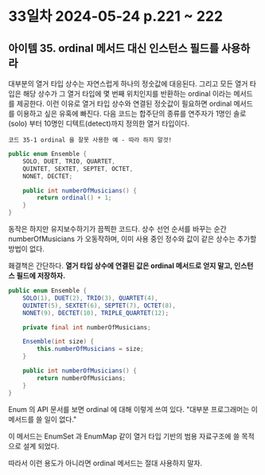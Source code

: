 # 33일차  2024-05-24 p.221 ~ 222

## 아이템 35. ordinal 메서드 대신 인스턴스 필드를 사용하라

대부분의 열거 타입 상수는 자연스럽게 하나의 정숫값에 대응된다.
그리고 모든 열거 타입은 해당 상수가 그 열거 타입에 몇 번째 위치인지를 반환하는 ordinal 이라는 메서드를 제공한다.
이런 이유로 열거 타입 상수와 연결된 정숫값이 필요하면 ordinal 메서드를 이용하고 싶은 유혹에 빠진다. 
다음 코드는 합주단의 종류를 연주자가 1명인 솔로(solo) 부터 10명인 디텍트(detect)까지 정의한 열거 타입이다.

`코드 35-1 ordinal 을 잘못 사용한 예 - 따라 하지 말것!`

```java
public enum Ensemble {
    SOLO, DUET, TRIO, QUARTET,
    QUINTET, SEXTET, SEPTET, OCTET,
    NONET, DECTET;

    public int numberOfMusicians() {
        return ordinal() + 1;
    }
}
```

동작은 하지만 유지보수하기가 끔찍한 코드다. 상수 선언 순서를 바꾸는 순간 numberOfMusicians 가 오동작하며, 이미 사용 중인
정수와 값이 같은 상수는 추가할 방법이 없다. 

홰결책은 간단하다. **열거 타입 상수에 연결된 값은 ordinal 메서드로 얻지 말고, 인스턴스 필드에 저장하자.**

```java
public enum Ensemble {
    SOLO(1), DUET(2), TRIO(3), QUARTET(4),
    QUINTET(5), SEXTET(6), SEPTET(7), OCTET(8),
    NONET(9), DECTET(10), TRIPLE_QUARTET(12);

    private final int numberOfMusicians;

    Ensemble(int size) {
        this.numberOfMusicians = size;
    }

    public int numberOfMusicians() {
        return numberOfMusicians;
    }
}
```

Enum 의 API 문서를 보면 ordinal 에  대해 이렇게 쓰여 있다. 
"대부분 프로그래머는 이 메서드를 쓸 일이 없다."

이 메서드는 EnumSet 과 EnumMap 같이 열거 타입 기반의 범용 자료구조에 쓸 목적으로 설계 되었다.

따라서 이런 용도가 아니라면 ordinal 메서드는 절대 사용하지 말자.